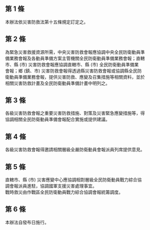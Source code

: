第 1 條
-------
本辦法依災害防救法第十五條規定訂定之。

第 2 條
-------
為緊急災害救援資源所需，中央災害防救會報應協調中央全民防衛動員準  
備業務會報及各動員準備方案主管機關全民防衛動員準備業務會報；直轄  
市、縣 (市) 災害防救會報應協調直轄市、縣 (市) 全民防衛動員準備業  
會報；鄉 (鎮、市) 災害防救會報得透過縣災害防救會報或協調縣全民防  
衛動員準備業務會報，提供災害防救、應變及召集措施等相關資料，並於  
相關災害防救計畫及全民防衛動員準備計畫中明列之。

第 3 條
-------
各級災害防救會報之重要災害防救措施、對策及災害緊急應變措施等，得  
協調相關全民防衛動員準備會報配合實施或提供建議。

第 4 條
-------
各級災害防救會報得邀請相關層級全嚴防衛動員會報派員列席提供意見。

第 5 條
-------
直轄市、縣 (市) 災害應變中心應協調相對層級全民防衛動員戰力綜合協  
調會報派員進駐，協調國軍支援災害處理事宜。  
戰時救災由作戰區全民防衛動員戰力綜合協調會報統籌調度。

第 6 條
-------
本辦法自發布日施行。

